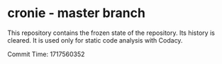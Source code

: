 # cronie - master branch

This repository contains the frozen state of the repository.
Its history is cleared. It is used only for static code
analysis with Codacy.

Commit Time: 1717560352